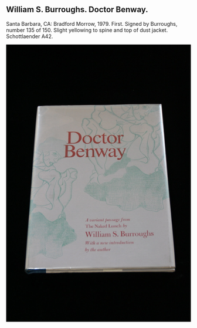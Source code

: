 ## William S. Burroughs. Doctor Benway.

Santa Barbara, CA: Bradford Morrow, 1979. First. Signed by Burroughs, number 135 of 150. Slight yellowing to spine and top of dust jacket. Schottlaender A42.

![Doctor Benway](../assets/images/doctor-benway-1.jpg)
